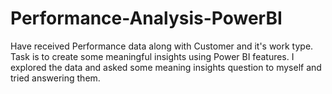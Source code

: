# Performance-Analysis-PowerBI

Have received Performance data along with Customer and it's work type. Task is to create some meaningful insights using Power BI features. I explored the data and asked some meaning insights question to myself and tried answering them.
